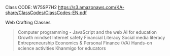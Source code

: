 Class CODE: W75SP7H2
https://s3.amazonaws.com/KA-share/ClassCodes/ClassCodes-EN.pdf

Web Crafting Classes
> Computer programming - JavaScript and the web
> AI for education
> Growth mindset
> Internet safety
> Financial Literacy
> Social media literacy
> Entrepreneurship
> Economics & Personal Finance (VA)
> Hands-on science activities
> Khanmigo for educators

